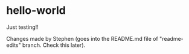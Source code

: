 # hello-world
Just testing!!

Changes made by Stephen (goes into the README.md file of "readme-edits" branch. Check this later).


